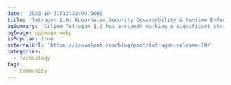 ```yaml
---
date: '2023-10-31T12:32:00.000Z'
title: 'Tetragon 1.0: Kubernetes Security Observability & Runtime Enforcement with eBPF'
ogSummary: 'Cilium Tetragon 1.0 has arrived! marking a significant stride in Kubernetes security and observability, offering low-overhead, eBPF-driven runtime enforcement and monitoring'
ogImage: ogimage.webp
isPopular: true
externalUrl: 'https://isovalent.com/blog/post/tetragon-release-10/'
categories:
  - Technology
tags:
  - Community
---
```

